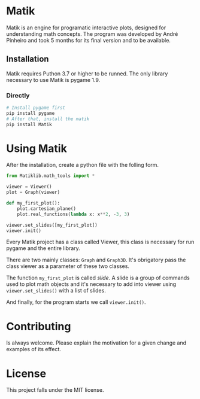 # Matik
Matik is an engine for programatic interactive plots, designed for understanding math concepts. The program was developed by André Pinheiro and took 5 months for its final version and to be available.

## Installation
Matik requires Puthon 3.7 or higher to be runned. The only 
library necessary to use Matik is pygame 1.9.

### Directly
```sh
# Install pygame first
pip install pygame
# After that, install the matik
pip install Matik
```
# Using Matik

After the installation, create a python file with the folling form.
```python
from Matiklib.math_tools import *

viewer = Viewer()
plot = Graph(viewer)

def my_first_plot():
    plot.cartesian_plane()
    plot.real_functions(lambda x: x**2, -3, 3)

viewer.set_slides([my_first_plot])
viewer.init()
```
Every Matik project has a class called Viewer, this class is necessary for run pygame and the entire library. 

There are two mainly classes: ```Graph``` and ```Graph3D```. It's obrigatory pass the class viewer as a parameter of these two classes.

The function ```my_first_plot``` is called *slide*. A slide is a group of commands used to plot math objects and it's necessary to add into viewer using ```viewer.set_slides()``` with a list of slides.

And finally, for the program starts we call ```viewer.init()```.

# Contributing
Is always welcome. Please explain the motivation for a given change and examples of its effect.

# License
This project falls under the MIT license.


